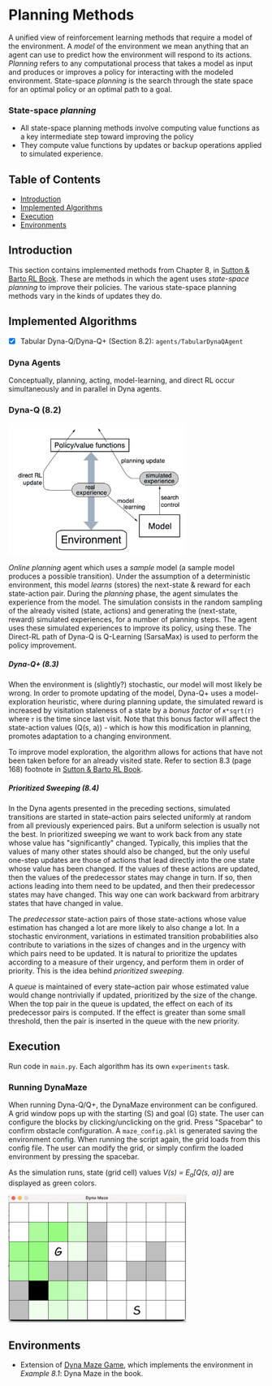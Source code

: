 [Sutton & Barto RL Book]: http://incompleteideas.net/book/RLbook2020.pdf
[Dyna Maze Game]: https://github.com/konantian/Dyna-Maze-Game/tree/master

# Planning Methods
A unified view of reinforcement learning methods that require a model of the environment.
A _model_ of the environment we mean anything that an agent can use to predict how the environment will respond to its actions.
_Planning_ refers to any computational process that takes a model as input and produces or improves a policy for interacting with the modeled environment.
State-space _planning_ is the search through the state space for an optimal policy or an optimal path to a goal.

### State-space _planning_
* All state-space planning methods involve computing value functions as a key intermediate step toward improving the policy 
* They compute value functions by updates or backup operations applied to simulated experience.

## Table of Contents
- [Introduction](#introduction)
- [Implemented Algorithms](#implemented-algorithms)
- [Execution](#execution)
- [Environments](#environments)

## Introduction
This section contains implemented methods from Chapter 8, in [Sutton & Barto RL Book].
These are methods in which the agent uses _state-space planning_ to improve their policies.
The various state-space planning methods vary in the kinds of updates they do.

## Implemented Algorithms
- [x] Tabular Dyna-Q/Dyna-Q+ (Section 8.2): `agents/TabularDynaQAgent`

### Dyna Agents
Conceptually, planning, acting, model-learning, and direct RL occur 
simultaneously and in parallel in Dyna agents.

### Dyna-Q (8.2)

<img src="images/dyna_agent.png" alt="Grid" width="350"/>

_Online planning_ agent which uses a _sample_ model (a sample model produces a possible transition). 
Under the assumption of a deterministic environment, this model _learns_ 
(stores) the next-state & reward for each state-action pair.
During the _planning_ phase, the agent simulates the experience from the model.
The simulation consists in the random sampling of the already visited (state, actions)
and generating the (next-state, reward) simulated experiences, for a number 
of planning steps. The agent uses these simulated experiences to improve its policy, using these. 
The Direct-RL path of Dyna-Q is Q-Learning (SarsaMax) is used to perform the policy improvement.

##### Dyna-Q+ (8.3)
When the environment is (slightly?) stochastic, our model will most likely be wrong.
In order to promote updating of the model, Dyna-Q+ uses a model-exploration heuristic, 
where during planning update, the simulated  reward is increased by visitation
staleness of a state by a _bonus factor_ of `𝜅*sqrt(𝜏)` where `𝜏` is the 
time since last visit. Note that this bonus  factor will affect the 
state-action values (Q(s, a)) - which is how this modification
in planning, promotes adaptation to a changing environment.

To improve model exploration, the algorithm allows for actions that have 
not been taken before for an already visited state. Refer to section 8.3 
(page 168) footnote in [Sutton & Barto RL Book].

##### Prioritized Sweeping (8.4)
In the Dyna agents presented in the preceding sections, simulated transitions 
are started in state–action pairs selected uniformly at random from all 
previously experienced pairs. But a uniform selection is usually not the best.
In prioritized sweeping we want to work back from any state whose
value has "significantly" changed. Typically, this implies that the 
values of many other states should also be changed, but the only useful 
one-step updates are those of actions that lead directly into the one state 
whose value has been changed. If the values of these actions are updated,
then the values of the predecessor states may change in turn. If so, 
then actions leading into them need to be updated, and then their 
predecessor states may have changed. This way one can work backward from 
arbitrary states that have changed in value. 

The _predecessor_ state-action pairs of those state-actions whose value 
estimation has changed a lot are more likely  to also change a lot. 
In a stochastic environment, variations in estimated transition probabilities
also contribute to variations in the sizes of changes and in the urgency 
with which pairs need to be updated. It is natural to prioritize the 
updates according to a measure of their urgency, and perform them in 
order of priority. This is the idea behind _prioritized sweeping_.

A _queue_ is maintained of every state–action pair whose estimated value 
would change nontrivially if updated, prioritized by the size of the 
change. When the top pair in the queue is updated, the effect on each of its 
predecessor pairs is computed. If the effect is greater than some small 
threshold, then the pair is inserted in the queue with the new priority.

## Execution
Run code in `main.py`. Each algorithm has its own `experiments` task.

### Running DynaMaze
When running Dyna-Q/Q+, the DynaMaze environment can be configured. 
A grid window pops up with the starting (S) and goal (G) state.
The user can configure the blocks by clicking/unclicking on the grid. 
Press "Spacebar" to confirm obstacle configuration. 
A `maze_config.pkl` is generated saving the environment config.
When running the script again, the grid loads from this config file. 
The user can modify the grid, or simply confirm the loaded environment by pressing the spacebar.

As the simulation runs, state (grid cell) values _V(s) = E<sub>a</sub>[Q(s, a)]_ are displayed as green colors.

<img src="images/grid.png" alt="Grid" width="350"/>

## Environments
- Extension of [Dyna Maze Game], which implements the environment in _Example 8.1_: Dyna Maze in the book.
